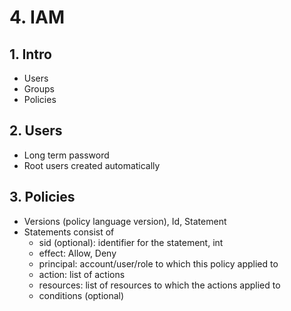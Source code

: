 # 4. IAM

## 1. Intro

- Users
- Groups
- Policies

## 2. Users

- Long term password
- Root users created automatically

## 3. Policies

- Versions (policy language version), Id, Statement
- Statements consist of
  - sid (optional): identifier for the statement, int
  - effect: Allow, Deny
  - principal: account/user/role to which this policy applied to
  - action: list of actions 
  - resources: list of resources to which the actions applied to
  - conditions (optional)

